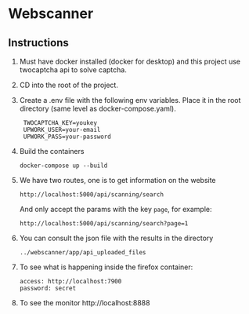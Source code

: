 # Webscanner

## Instructions
1. Must have docker installed (docker for desktop) and this project use twocaptcha api to solve captcha.
2. CD into the root of the project.
3. Create a .env file with the following env variables. Place it in the root directory (same level as docker-compose.yaml).
   ```
    TWOCAPTCHA_KEY=youkey
    UPWORK_USER=your-email
    UPWORK_PASS=your-password

   ```
4. Build the containers
   ```
   docker-compose up --build
   ```

5. We have two routes, one is to get information on the website
   ```
   http://localhost:5000/api/scanning/search
   ```
   And only accept the params with the key `page`, for example:
   ```
   http://localhost:5000/api/scanning/search?page=1
   ```
6. You can consult the json file with the results in the directory
   ```
   ../webscanner/app/api_uploaded_files
   ```
7. To see what is happening inside the firefox container:
   ```
   access: http://localhost:7900
   password: secret
   ```
8. To see the monitor http://localhost:8888